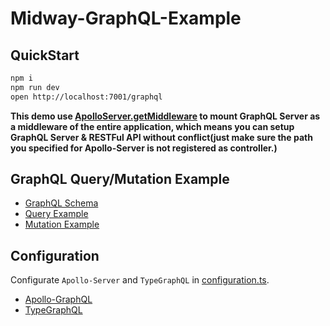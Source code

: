 # Midway-GraphQL-Example

## QuickStart

```bash
npm i
npm run dev
open http://localhost:7001/graphql
```

**This demo use [ApolloServer.getMiddleware](https://www.apollographql.com/docs/apollo-server/api/apollo-server/#getmiddleware) to mount GraphQL Server as a middleware of the entire application, which means you can setup GraphQL Server & RESTFul API without conflict(just make sure the path you specified for Apollo-Server is not registered as controller.)**

## GraphQL Query/Mutation Example

- [GraphQL Schema](schema.gql)
- [Query Example](src/graphql/query.gql)
- [Mutation Example](src/graphql/mutation.gql)

## Configuration

Configurate `Apollo-Server` and `TypeGraphQL` in [configuration.ts](src/configuration.ts).

- [Apollo-GraphQL](https://www.apollographql.com/)
- [TypeGraphQL](https://typegraphql.com/)
